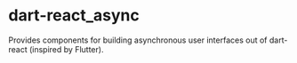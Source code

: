 # dart-react_async
Provides components for building asynchronous user interfaces out of dart-react (inspired by Flutter).
